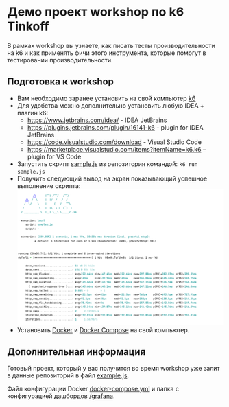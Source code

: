 # Демо проект workshop по k6 Tinkoff
В рамках workshop вы узнаете, как писать тесты производительности на k6 и как применять фичи этого инструмента, которые помогут в тестировании производительности.

## Подготовка к workshop

- Вам необходимо заранее установить на свой компьютер [k6](https://k6.io/docs/getting-started/installation/)
- Для удобства можно дополнительно установить любую IDEA + плагин k6:
  - https://www.jetbrains.com/idea/ - IDEA JetBrains
  - https://plugins.jetbrains.com/plugin/16141-k6 - plugin for IDEA JetBrains
  - https://code.visualstudio.com/download - Visual Studio Code
  - https://marketplace.visualstudio.com/items?itemName=k6.k6 – plugin for VS Code
- Запустить скрипт [sample.js](./sample.js) из репозитория командой: `k6 run sample.js`
- Получить следующий вывод на экран показывающий успешное выполнение скрипта:
![Успешная работа k6](./sample_done.png)
- Установить [Docker](https://docs.docker.com/get-docker/) и [Docker Compose](https://docs.docker.com/compose/install/) на свой компьютер.

## Дополнительная информация

Готовый проект, который у вас получится во время workshop уже залит в данные репозиторий в файл [example.js](./example.js). 

Файл конфигурации Docker [docker-compose.yml](./docker-compose.yml) и папка с конфигурацией дашбордов [/grafana](/grafana).
